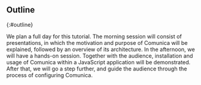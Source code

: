 ## Outline
{:#outline}

We plan a full day for this tutorial.
The morning session will consist of presentations,
in which the motivation and purpose of Comunica will be explained,
followed by an overview of its architecture.
In the afternoon, we will have a hands-on session.
Together with the audience, installation and usage of Comunica
within a JavaScript application will be demonstrated.
After that, we will go a step further,
and guide the audience through the process of configuring Comunica.
